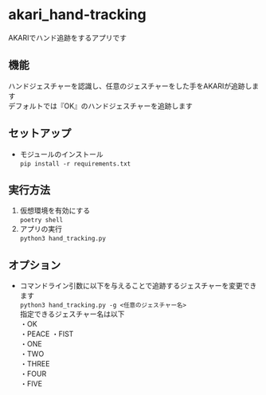 # akari_hand-tracking
AKARIでハンド追跡をするアプリです

## 機能
ハンドジェスチャーを認識し、任意のジェスチャーをした手をAKARIが追跡します  
デフォルトでは『OK』のハンドジェスチャーを追跡します

## セットアップ
- モジュールのインストール  
`pip install -r requirements.txt`

## 実行方法
1. 仮想環境を有効にする  
`poetry shell`  
2. アプリの実行  
`python3 hand_tracking.py`  

## オプション
- コマンドライン引数に以下を与えることで追跡するジェスチャーを変更できます  
`python3 hand_tracking.py -g <任意のジェスチャー名>`  
指定できるジェスチャー名は以下  
・OK  
・PEACE 
・FIST  
・ONE  
・TWO  
・THREE  
・FOUR  
・FIVE  
